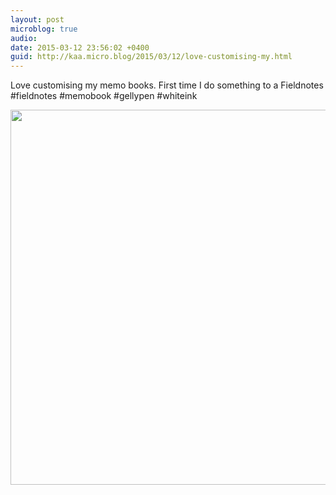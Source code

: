 ```yaml
---
layout: post
microblog: true
audio: 
date: 2015-03-12 23:56:02 +0400
guid: http://kaa.micro.blog/2015/03/12/love-customising-my.html
---
```

Love customising my memo books. First time I do something to a Fieldnotes #fieldnotes #memobook #gellypen #whiteink

<img src="https://www.kaa.bz/uploads/2018/00fac35af7.jpg" width="600" height="600" />
